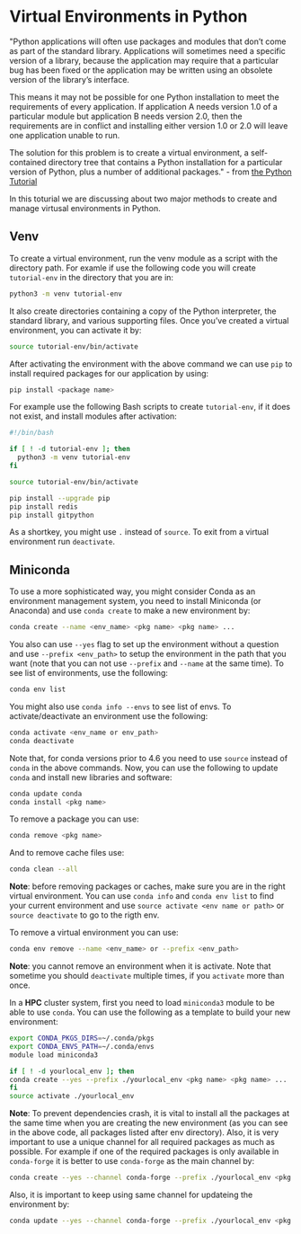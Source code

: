 # Virtual Environments in Python
"Python applications will often use packages and modules that don’t come as part of the standard library. Applications will sometimes need a specific version of a library, because the application may require that a particular bug has been fixed or the application may be written using an obsolete version of the library’s interface.

This means it may not be possible for one Python installation to meet the requirements of every application. If application A needs version 1.0 of a particular module but application B needs version 2.0, then the requirements are in conflict and installing either version 1.0 or 2.0 will leave one application unable to run.

The solution for this problem is to create a virtual environment, a self-contained directory tree that contains a Python installation for a particular version of Python, plus a number of additional packages." - from [the Python Tutorial](https://docs.python.org/3/tutorial/venv.html)

In this toturial we are discussing about two major methods to create and manage virtusal environments in Python.

## Venv
To create a virtual environment, run the venv module as a script with the directory path. For examle if use the following code you will create `tutorial-env` in the directory that you are in:
```bash
python3 -m venv tutorial-env
```

It also create directories containing a copy of the Python interpreter, the standard library, and various supporting files. Once you’ve created a virtual environment, you can activate it by:
```bash
source tutorial-env/bin/activate
```

After activating the environment with the above command we can use `pip` to install required packages for our application by using:
```bash
pip install <package name>
```

For example use the following Bash scripts to create `tutorial-env`, if it does not exist, and install modules after activation:
```bash
#!/bin/bash

if [ ! -d tutorial-env ]; then
  python3 -m venv tutorial-env
fi

source tutorial-env/bin/activate

pip install --upgrade pip
pip install redis
pip install gitpython
```

As a shortkey, you might use `.` instead of `source`. To exit from a virtual environment run `deactivate`. 

## Miniconda
To use a more sophisticated way, you might consider Conda as an environment management system, you need to install Miniconda (or Anaconda) and use `conda create` to make a new environment by:
```bash
conda create --name <env_name> <pkg name> <pkg name> ...
```

You also can use `--yes` flag to set up the environment without a question and use `--prefix <env_path>` to setup the environment in the path that you want (note that you can not use `--prefix` and `--name` at the same time). To see list of environments, use the following:
```bash 
conda env list
```

You might also use `conda info --envs` to see list of envs. To activate/deactivate an environment use the following:
```bash
conda activate <env_name or env_path>
conda deactivate
```

Note that, for conda versions prior to 4.6 you need to use `source` instead of `conda` in the above commands. Now, you can use the following to update `conda` and install new libraries and software:
```bash
conda update conda
conda install <pkg name>
```

To remove a package you can use:
```bash 
conda remove <pkg name>
```

And to remove cache files use:
```bash
conda clean --all
```

**Note**: before removing packages or caches, make sure you are in the right virtual environment. You can use `conda info` and `conda env list` to find your current environment and use `source activate <env name or path>` or `source deactivate` to go to the rigth env.

To remove a virtual environment you can use:
```bash
conda env remove --name <env_name> or --prefix <env_path>
```
**Note**: you cannot remove an environment when it is activate. Note that sometime you should `deactivate` multiple times, if you `activate` more than once.

In a **HPC** cluster system, first you need to load `miniconda3` module to be able to use `conda`. You can use the following as a template to build your new environment:
```bash
export CONDA_PKGS_DIRS=~/.conda/pkgs
export CONDA_ENVS_PATH=~/.conda/envs
module load miniconda3

if [ ! -d yourlocal_env ]; then
conda create --yes --prefix ./yourlocal_env <pkg name> <pkg name> ...
fi
source activate ./yourlocal_env
```
**Note**: To prevent dependencies crash, it is vital to install all the packages at the same time when you are creating the new environment (as you can see in the above code, all packages listed after env directory). Also, it is very important to use a unique channel for all required packages as much as possible. For example if one of the required packages is only available in `conda-forge` it is better to use `conda-forge` as the main channel by:

```bash
conda create --yes --channel conda-forge --prefix ./yourlocal_env <pkg name> <pkg name> <pkg name> ...
```

Also, it is important to keep using same channel for updateing the environment by:

```bash
conda update --yes --channel conda-forge --prefix ./yourlocal_env <pkg name> <pkg name> ...
```
